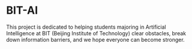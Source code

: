 # BIT-AI
This project is dedicated to helping students majoring in Artificial Intelligence at BIT (Beijing Institute of Technology) clear obstacles, break down information barriers, and we hope everyone can become stronger.
